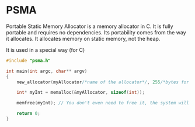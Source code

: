 # PSMA
Portable Static Memory Allocator is a memory allocator in C. It is fully portable and requires no dependencies. Its portability comes from the way it allocates. It allocates memory on static memory, not the heap.

It is used in a special way (for C)
```C
#include "psma.h"

int main(int argc, char** argv)
{
    new_allocator(myAllocator/*name of the allocator*/, 255/*bytes for the allocator*/);

    int* myInt = memalloc(&myAllocator, sizeof(int));

    memfree(myInt); // You don't even need to free it, the system will do it for you

    return 0;
}
```
